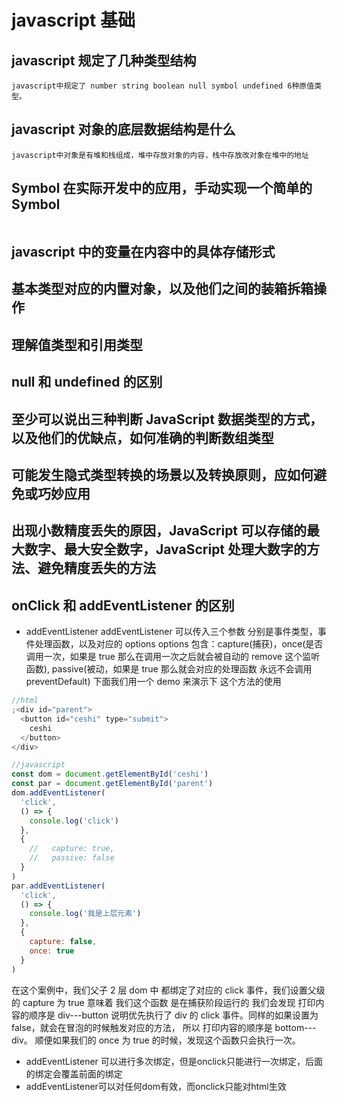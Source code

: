 # javascript 基础

## javascript 规定了几种类型结构

```
javascript中规定了 number string boolean null symbol undefined 6种原值类型。
```

## javascript 对象的底层数据结构是什么

```
javascript中对象是有堆和栈组成，堆中存放对象的内容，栈中存放改对象在堆中的地址
```

## Symbol 在实际开发中的应用，手动实现一个简单的 Symbol

```

```

## javascript 中的变量在内容中的具体存储形式

## 基本类型对应的内置对象，以及他们之间的装箱拆箱操作

## 理解值类型和引用类型

## null 和 undefined 的区别

## 至少可以说出三种判断 JavaScript 数据类型的方式，以及他们的优缺点，如何准确的判断数组类型

## 可能发生隐式类型转换的场景以及转换原则，应如何避免或巧妙应用

## 出现小数精度丢失的原因，JavaScript 可以存储的最大数字、最大安全数字，JavaScript 处理大数字的方法、避免精度丢失的方法

## onClick 和 addEventListener 的区别

- addEventListener
  addEventListener 可以传入三个参数 分别是事件类型，事件处理函数，以及对应的 options
  options 包含：capture(捕获)，once(是否调用一次，如果是 true 那么在调用一次之后就会被自动的 remove 这个监听函数),
  passive(被动，如果是 true 那么就会对应的处理函数 永远不会调用 preventDefault)
  下面我们用一个 demo 来演示下 这个方法的使用

```js
//html
;<div id="parent">
  <button id="ceshi" type="submit">
    ceshi
  </button>
</div>

//javascript
const dom = document.getElementById('ceshi')
const par = document.getElementById('parent')
dom.addEventListener(
  'click',
  () => {
    console.log('click')
  },
  {
    //   capture: true,
    //   passive: false
  }
)
par.addEventListener(
  'click',
  () => {
    console.log('我是上层元素')
  },
  {
    capture: false,
    once: true
  }
)
```

在这个案例中，我们父子 2 层 dom 中 都绑定了对应的 click 事件，我们设置父级的 capture 为 true 意味着 我们这个函数 是在捕获阶段运行的
我们会发现 打印内容的顺序是 div---button 说明优先执行了 div 的 click 事件。同样的如果设置为 false，就会在冒泡的时候触发对应的方法，
所以 打印内容的顺序是 bottom---div。
顺便如果我们的 once 为 true 的时候，发现这个函数只会执行一次。

- addEventListener 可以进行多次绑定，但是onclick只能进行一次绑定，后面的绑定会覆盖前面的绑定
- addEventListener可以对任何dom有效，而onclick只能对html生效
